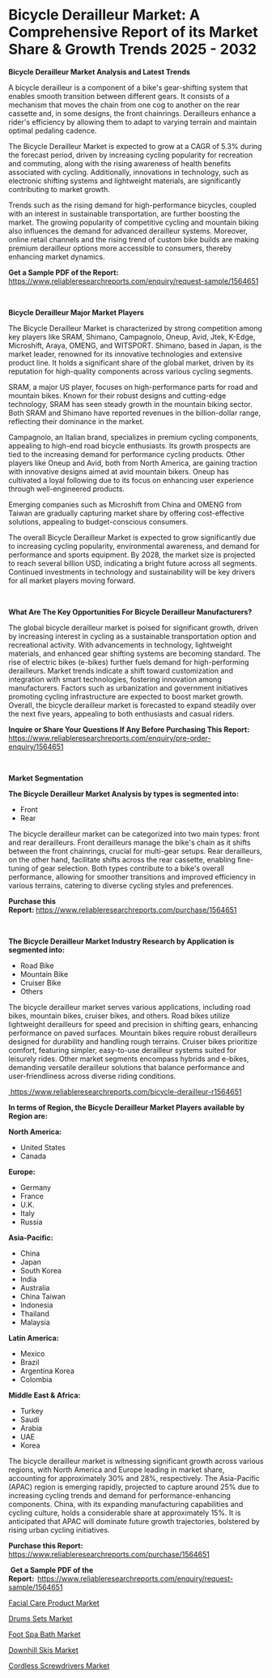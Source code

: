 <p><h1>Bicycle Derailleur Market: A Comprehensive Report of its Market Share & Growth Trends 2025 - 2032</h1></p><p><strong>Bicycle Derailleur Market Analysis and Latest Trends</strong></p>
<p><p>A bicycle derailleur is a component of a bike's gear-shifting system that enables smooth transition between different gears. It consists of a mechanism that moves the chain from one cog to another on the rear cassette and, in some designs, the front chainrings. Derailleurs enhance a rider's efficiency by allowing them to adapt to varying terrain and maintain optimal pedaling cadence.</p><p>The Bicycle Derailleur Market is expected to grow at a CAGR of 5.3% during the forecast period, driven by increasing cycling popularity for recreation and commuting, along with the rising awareness of health benefits associated with cycling. Additionally, innovations in technology, such as electronic shifting systems and lightweight materials, are significantly contributing to market growth. </p><p>Trends such as the rising demand for high-performance bicycles, coupled with an interest in sustainable transportation, are further boosting the market. The growing popularity of competitive cycling and mountain biking also influences the demand for advanced derailleur systems. Moreover, online retail channels and the rising trend of custom bike builds are making premium derailleur options more accessible to consumers, thereby enhancing market dynamics.</p></p>
<p><strong>Get a Sample PDF of the Report:&nbsp;</strong> <a href="https://www.reliableresearchreports.com/enquiry/request-sample/1564651?utm_campaign=7&utm_medium=2&utm_source=Github&utm_content=ia&utm_term=04042025&utm_id=bicycle-derailleur">https://www.reliableresearchreports.com/enquiry/request-sample/1564651</a></p>
<p>&nbsp;</p>
<p><strong>Bicycle Derailleur Major Market Players</strong></p>
<p><p>The Bicycle Derailleur Market is characterized by strong competition among key players like SRAM, Shimano, Campagnolo, Oneup, Avid, Jtek, K-Edge, Microshift, Araya, OMENG, and WITSPORT. Shimano, based in Japan, is the market leader, renowned for its innovative technologies and extensive product line. It holds a significant share of the global market, driven by its reputation for high-quality components across various cycling segments. </p><p>SRAM, a major US player, focuses on high-performance parts for road and mountain bikes. Known for their robust designs and cutting-edge technology, SRAM has seen steady growth in the mountain biking sector. Both SRAM and Shimano have reported revenues in the billion-dollar range, reflecting their dominance in the market.</p><p>Campagnolo, an Italian brand, specializes in premium cycling components, appealing to high-end road bicycle enthusiasts. Its growth prospects are tied to the increasing demand for performance cycling products. Other players like Oneup and Avid, both from North America, are gaining traction with innovative designs aimed at avid mountain bikers. Oneup has cultivated a loyal following due to its focus on enhancing user experience through well-engineered products.</p><p>Emerging companies such as Microshift from China and OMENG from Taiwan are gradually capturing market share by offering cost-effective solutions, appealing to budget-conscious consumers. </p><p>The overall Bicycle Derailleur Market is expected to grow significantly due to increasing cycling popularity, environmental awareness, and demand for performance and sports equipment. By 2028, the market size is projected to reach several billion USD, indicating a bright future across all segments. Continued investments in technology and sustainability will be key drivers for all market players moving forward.</p></p>
<p>&nbsp;</p>
<p><strong>What Are The Key Opportunities For Bicycle Derailleur Manufacturers?</strong></p>
<p><p>The global bicycle derailleur market is poised for significant growth, driven by increasing interest in cycling as a sustainable transportation option and recreational activity. With advancements in technology, lightweight materials, and enhanced gear shifting systems are becoming standard. The rise of electric bikes (e-bikes) further fuels demand for high-performing derailleurs. Market trends indicate a shift toward customization and integration with smart technologies, fostering innovation among manufacturers. Factors such as urbanization and government initiatives promoting cycling infrastructure are expected to boost market growth. Overall, the bicycle derailleur market is forecasted to expand steadily over the next five years, appealing to both enthusiasts and casual riders.</p></p>
<p><strong>Inquire or Share Your Questions If Any Before Purchasing This Report:</strong> <a href="https://www.reliableresearchreports.com/enquiry/pre-order-enquiry/1564651?utm_campaign=7&utm_medium=2&utm_source=Github&utm_content=ia&utm_term=04042025&utm_id=bicycle-derailleur">https://www.reliableresearchreports.com/enquiry/pre-order-enquiry/1564651</a></p>
<p>&nbsp;</p>
<p><strong>Market Segmentation</strong></p>
<p><strong>The Bicycle Derailleur Market Analysis by types is segmented into:</strong></p>
<p><ul><li>Front</li><li>Rear</li></ul></p>
<p><p>The bicycle derailleur market can be categorized into two main types: front and rear derailleurs. Front derailleurs manage the bike's chain as it shifts between the front chainrings, crucial for multi-gear setups. Rear derailleurs, on the other hand, facilitate shifts across the rear cassette, enabling fine-tuning of gear selection. Both types contribute to a bike's overall performance, allowing for smoother transitions and improved efficiency in various terrains, catering to diverse cycling styles and preferences.</p></p>
<p><strong>Purchase this Report:&nbsp;</strong><a href="https://www.reliableresearchreports.com/purchase/1564651?utm_campaign=7&utm_medium=2&utm_source=Github&utm_content=ia&utm_term=04042025&utm_id=bicycle-derailleur">https://www.reliableresearchreports.com/purchase/1564651</a></p>
<p>&nbsp;</p>
<p><strong>The Bicycle Derailleur Market Industry Research by Application is segmented into:</strong></p>
<p><ul><li>Road Bike</li><li>Mountain Bike</li><li>Cruiser Bike</li><li>Others</li></ul></p>
<p><p>The bicycle derailleur market serves various applications, including road bikes, mountain bikes, cruiser bikes, and others. Road bikes utilize lightweight derailleurs for speed and precision in shifting gears, enhancing performance on paved surfaces. Mountain bikes require robust derailleurs designed for durability and handling rough terrains. Cruiser bikes prioritize comfort, featuring simpler, easy-to-use derailleur systems suited for leisurely rides. Other market segments encompass hybrids and e-bikes, demanding versatile derailleur solutions that balance performance and user-friendliness across diverse riding conditions.</p></p>
<p><a href="https://www.reliableresearchreports.com/bicycle-derailleur-r1564651?utm_campaign=7&utm_medium=2&utm_source=Github&utm_content=ia&utm_term=04042025&utm_id=bicycle-derailleur">&nbsp;https://www.reliableresearchreports.com/bicycle-derailleur-r1564651</a></p>
<p><strong>In terms of Region, the Bicycle Derailleur Market Players available by Region are:</strong></p>
<p>
    <p> <strong> North America: </strong>
        <ul>
            <li>United States</li>
            <li>Canada</li>
        </ul>
        </p> 
    <p> <strong> Europe: </strong>
        <ul>
            <li>Germany</li>
            <li>France</li>
            <li>U.K.</li>
            <li>Italy</li>
            <li>Russia</li>
        </ul>
        </p> 
    <p> <strong> Asia-Pacific: </strong>
        <ul>
            <li>China</li>
            <li>Japan</li>
            <li>South Korea</li>
            <li>India</li>
            <li>Australia</li>
            <li>China Taiwan</li>
            <li>Indonesia</li>
            <li>Thailand</li>
            <li>Malaysia</li>
        </ul>
        </p> 
    <p> <strong> Latin America: </strong>
        <ul>
            <li>Mexico</li>
            <li>Brazil</li>
            <li>Argentina Korea</li>
            <li>Colombia</li>
        </ul>
        </p> 
    <p> <strong> Middle East & Africa: </strong>
        <ul>
            <li>Turkey</li>
            <li>Saudi</li>
            <li>Arabia</li>
            <li>UAE</li>
            <li>Korea</li>
        </ul>
    </p>
    </p>
<p><p>The bicycle derailleur market is witnessing significant growth across various regions, with North America and Europe leading in market share, accounting for approximately 30% and 28%, respectively. The Asia-Pacific (APAC) region is emerging rapidly, projected to capture around 25% due to increasing cycling trends and demand for performance-enhancing components. China, with its expanding manufacturing capabilities and cycling culture, holds a considerable share at approximately 15%. It is anticipated that APAC will dominate future growth trajectories, bolstered by rising urban cycling initiatives.</p></p>
<p><strong>Purchase this Report: </strong><a href="https://www.reliableresearchreports.com/purchase/1564651?utm_campaign=7&utm_medium=2&utm_source=Github&utm_content=ia&utm_term=04042025&utm_id=bicycle-derailleur">https://www.reliableresearchreports.com/purchase/1564651</a></p>
<p>&nbsp;<strong>Get a Sample PDF of the Report:&nbsp;&nbsp;</strong><a href="https://www.reliableresearchreports.com/enquiry/request-sample/1564651?utm_campaign=7&utm_medium=2&utm_source=Github&utm_content=ia&utm_term=04042025&utm_id=bicycle-derailleur">https://www.reliableresearchreports.com/enquiry/request-sample/1564651</a></p>
<p><strong></strong></p>
<p><p><a href="https://github.com/supashcriana/Market-Research-Report-List-1/blob/main/facial-care-product-market.md?utm_campaign=7&utm_medium=2&utm_source=Github&utm_content=ia&utm_term=04042025&utm_id=bicycle-derailleur">Facial Care Product Market</a></p><p><a href="https://github.com/gasiorgary79/Market-Research-Report-List-1/blob/main/drums-sets-market.md?utm_campaign=7&utm_medium=2&utm_source=Github&utm_content=ia&utm_term=04042025&utm_id=bicycle-derailleur">Drums Sets Market</a></p><p><a href="https://github.com/joubehobock75/Market-Research-Report-List-1/blob/main/foot-spa-bath-market.md?utm_campaign=7&utm_medium=2&utm_source=Github&utm_content=ia&utm_term=04042025&utm_id=bicycle-derailleur">Foot Spa Bath Market</a></p><p><a href="https://github.com/vigatoimrene04/Market-Research-Report-List-1/blob/main/downhill-skis-market.md?utm_campaign=7&utm_medium=2&utm_source=Github&utm_content=ia&utm_term=04042025&utm_id=bicycle-derailleur">Downhill Skis Market</a></p><p><a href="https://github.com/bufkamaiahi7/Market-Research-Report-List-1/blob/main/cordless-screwdrivers-market.md?utm_campaign=7&utm_medium=2&utm_source=Github&utm_content=ia&utm_term=04042025&utm_id=bicycle-derailleur">Cordless Screwdrivers Market</a></p></p>